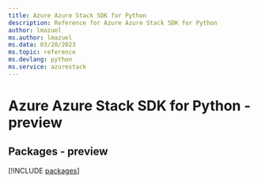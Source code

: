 ```yaml
---
title: Azure Azure Stack SDK for Python
description: Reference for Azure Azure Stack SDK for Python
author: lmazuel
ms.author: lmazuel
ms.data: 03/20/2023
ms.topic: reference
ms.devlang: python
ms.service: azurestack
---
```

# Azure Azure Stack SDK for Python - preview
## Packages - preview
[!INCLUDE [packages](azure-stack-index.md)]